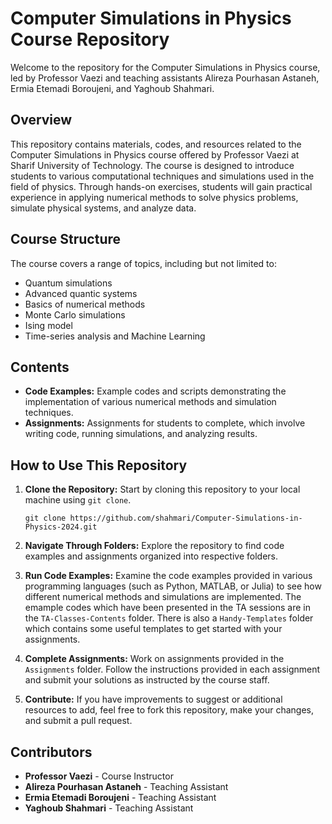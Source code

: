 # Computer Simulations in Physics Course Repository

Welcome to the repository for the Computer Simulations in Physics course, led by Professor Vaezi and teaching assistants Alireza Pourhasan Astaneh, Ermia Etemadi Boroujeni, and Yaghoub Shahmari.

## Overview

This repository contains materials, codes, and resources related to the Computer Simulations in Physics course offered by Professor Vaezi at Sharif University of Technology. The course is designed to introduce students to various computational techniques and simulations used in the field of physics. Through hands-on exercises, students will gain practical experience in applying numerical methods to solve physics problems, simulate physical systems, and analyze data.

## Course Structure

The course covers a range of topics, including but not limited to:

- Quantum simulations
- Advanced quantic systems
- Basics of numerical methods
- Monte Carlo simulations
- Ising model
- Time-series analysis and Machine Learning

## Contents

- **Code Examples:** Example codes and scripts demonstrating the implementation of various numerical methods and simulation techniques.
- **Assignments:** Assignments for students to complete, which involve writing code, running simulations, and analyzing results.

## How to Use This Repository

1. **Clone the Repository:** Start by cloning this repository to your local machine using `git clone`.

    ```
    git clone https://github.com/shahmari/Computer-Simulations-in-Physics-2024.git
    ```

2. **Navigate Through Folders:** Explore the repository to find code examples and assignments organized into respective folders.

3. **Run Code Examples:** Examine the code examples provided in various programming languages (such as Python, MATLAB, or Julia) to see how different numerical methods and simulations are implemented. The emample codes which have been presented in the TA sessions are in the `TA-Classes-Contents` folder. There is also a `Handy-Templates` folder which contains some useful templates to get started with your assignments.

4. **Complete Assignments:** Work on assignments provided in the `Assignments` folder. Follow the instructions provided in each assignment and submit your solutions as instructed by the course staff.

5. **Contribute:** If you have improvements to suggest or additional resources to add, feel free to fork this repository, make your changes, and submit a pull request.

## Contributors

- **Professor Vaezi** - Course Instructor
- **Alireza Pourhasan Astaneh** - Teaching Assistant
- **Ermia Etemadi Boroujeni** - Teaching Assistant
- **Yaghoub Shahmari** - Teaching Assistant